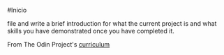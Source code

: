 #Inicio

file and write a brief introduction for what the current project is and what skills you have demonstrated once you have completed it.

From The Odin Project's [curriculum](http://www.theodinproject.com/courses/web-development-101/lessons/html-css)